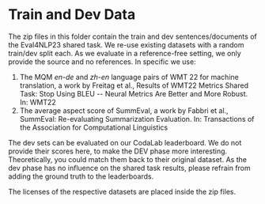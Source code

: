 # Train and Dev Data

The zip files in this folder contain the train and dev sentences/documents of the Eval4NLP23 shared task. We re-use existing
datasets with a random train/dev split each. As we evaluate in a reference-free setting, we only provide the source and 
no references. In specific we use:

1. The MQM *en-de* and *zh-en* language pairs of WMT 22 for machine translation, a work by  Freitag et al., Results of WMT22 Metrics Shared Task: Stop Using BLEU -- Neural Metrics Are Better and More Robust. In: WMT22
2. The average aspect score of SummEval, a work by Fabbri et al., SummEval: Re-evaluating Summarization Evaluation. In: Transactions of the Association for Computational Linguistics

The dev sets can be evaluated on our CodaLab leaderboard. We do not provide their scores here, to make the DEV phase more 
interesting. Theoretically, you could match them back to their original dataset. As the dev phase has no influence on the
shared task results, please refrain from adding the ground truth to the leaderboards.

The licenses of the respective datasets are placed inside the zip files. 